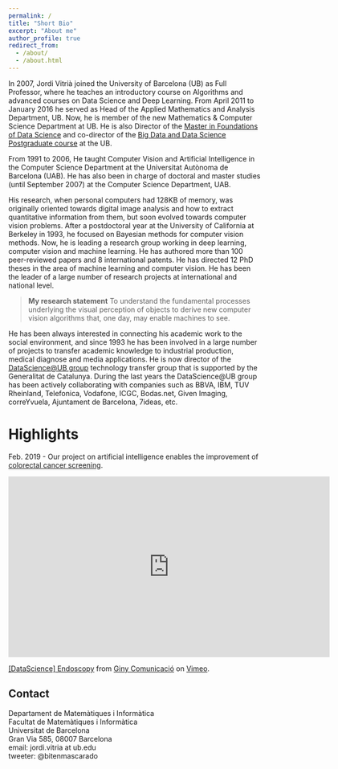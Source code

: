 ```yaml
---
permalink: /
title: "Short Bio"
excerpt: "About me"
author_profile: true
redirect_from: 
  - /about/
  - /about.html
---
```


In 2007, Jordi Vitrià joined the University of Barcelona (UB) as Full Professor, where he teaches an introductory course on Algorithms and advanced courses on Data Science and Deep Learning. From April 2011 to January 2016 he served as Head of the Applied Mathematics and Analysis Department, UB. Now, he is member of the new Mathematics & Computer Science Department at UB. He is also Director of the [Master in Foundations of Data Science](http://www.ub.edu/datascience/master/) and co-director of the [Big Data and Data Science Postgraduate course](http://www.ub.edu/datascience/postgraduate) at the UB. 

From 1991 to 2006, He taught Computer Vision and Artificial Intelligence in the Computer Science Department at the Universitat Autònoma de Barcelona (UAB). He has also been in charge of doctoral and master studies (until September 2007) at the Computer Science Department, UAB.

His research, when personal computers had 128KB of memory, was originally oriented towards digital image analysis and how to extract quantitative information from them, but soon evolved towards computer vision problems. After a postdoctoral year at the University of California at Berkeley in 1993, he focused on Bayesian methods for computer vision methods. Now, he is leading a research group working in deep learning, computer vision and machine learning. He has authored more than 100 peer-reviewed papers and 8 international patents. He has directed 12 PhD theses in the area of machine learning and computer vision. He has been the leader of a large number of research projects at international and national level.  

> **My research statement**
> To understand the fundamental processes underlying the visual perception of objects to derive new computer vision algorithms that, one day, may enable machines to see.

He has been always interested in connecting his academic work to the social environment, and since 1993 he has been involved in a large number of projects to transfer academic knowledge to industrial production, medical diagnose and media applications. He is now director of the [DataScience@UB group](http://datascience.barcelona/en) technology transfer group that is supported by the Generalitat de Catalunya. During the last years the DataScience@UB group has been actively collaborating with companies such as BBVA, IBM, TUV Rheinland, Telefonica, Vodafone, ICGC, Bodas.net, Given Imaging, correYvuela, Ajuntament de Barcelona, 7ideas, etc.     

# Highlights

Feb. 2019 - Our project on artificial intelligence enables the improvement of [colorectal cancer screening](http://www.fbg.ub.edu/en/news/project-artificial-intelligence-enables-the-improvement-of-colorectal-cancer-screening/). 

<iframe src="https://player.vimeo.com/video/311499465" width="640" height="360" frameborder="0" webkitallowfullscreen mozallowfullscreen allowfullscreen></iframe>
<p><a href="https://vimeo.com/311499465">[DataScience] Endoscopy</a> from <a href="https://vimeo.com/giny">Giny Comunicaci&oacute;</a> on <a href="https://vimeo.com">Vimeo</a>.</p>


## Contact

Departament de Matemàtiques i Informàtica <br />
Facultat de Matemàtiques i Informàtica  <br />
Universitat de Barcelona <br />
Gran Via 585, 08007 Barcelona <br />
email: jordi.vitria at ub.edu <br />
tweeter: @bitenmascarado <br />
